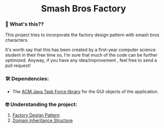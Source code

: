 <h1 align="center">
  Smash Bros Factory  
</h1>

### 🤔 What's this??

This project tries to incorporate the factory design pattern with smash bros characters.

It's worth say that this has been created by a first-year computer science student in their free time so, I'm sure that much of the code can be further optimized.
Anyway, if you have any idea/improvement , feel free to send a pull request!

### 🛠️ Dependencies:

- The [ACM Java Task Force library](https://cs.stanford.edu/people/eroberts/jtf/) for the GUI objects of the application.

### 🤓 Understanding the project:

1. [Factory Design Pattern](documentation/FactoryPattern.md)
2. [Domain Inheritance Structure](documentation/Domain.md)



